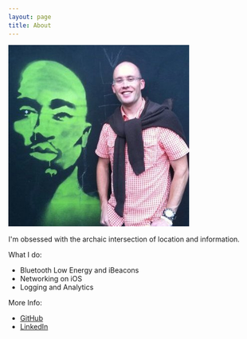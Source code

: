 ```yaml
---
layout: page
title: About
---
```


![Lugano and Tupac and me](/assets/tupac_and_me_lugano.jpeg)

I'm obsessed with the archaic intersection of location and information.

What I do:

* Bluetooth Low Energy and iBeacons
* Networking on iOS
* Logging and Analytics

More Info:

* [GitHub](https://github.com/a34729t)
* [LinkedIn](http://www.linkedin.com/pub/nicolas-flacco/4/9a7/5a0)